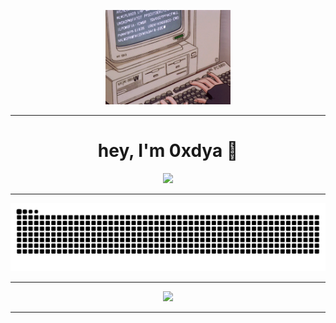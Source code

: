 
<p align="center">
  <img src="https://raw.githubusercontent.com/0xdya/0xdya/refs/heads/main/1.gif" width="200px"/>
</p>

---
<h1 align="center">hey, I'm 0xdya 🌌</h1>

<p align="center">
  <img src="https://readme-typing-svg.demolab.com?font=Fira+Code&size=24&pause=1000&color=58A6FF&center=true&vCenter=true&width=500&lines=Cybersecurity+Specialist;Full+Stack+Developer;Linux+User;Writer..." />
  </p>

---


<p align="center">
  <img src="https://github.com/0xdya/0xdya/blob/output/github-snake-dark.svg" />
</p>

---
<p align="center">
  <img src="https://github-readme-activity-graph.vercel.app/graph?username=0xdya&bg_color=0d1117&color=58a6ff&line=2d96ff&point=ffffff&area=true&hide_border=true" />
</p>



---
